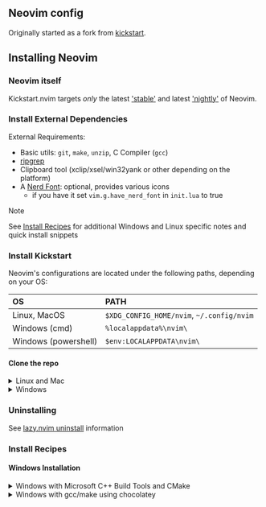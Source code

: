 ## Neovim config
Originally started as a fork from [kickstart](https://github.com/nvim-lua/kickstart.nvim).

## Installing Neovim
### Neovim itself
Kickstart.nvim targets *only* the latest
['stable'](https://github.com/neovim/neovim/releases/tag/stable) and latest
['nightly'](https://github.com/neovim/neovim/releases/tag/nightly) of Neovim.

### Install External Dependencies
External Requirements:
- Basic utils: `git`, `make`, `unzip`, C Compiler (`gcc`)
- [ripgrep](https://github.com/BurntSushi/ripgrep#installation)
- Clipboard tool (xclip/xsel/win32yank or other depending on the platform)
- A [Nerd Font](https://www.nerdfonts.com/): optional, provides various icons
  - if you have it set `vim.g.have_nerd_font` in `init.lua` to true

> [!NOTE]
> See [Install Recipes](#Install-Recipes) for additional Windows and Linux specific notes
> and quick install snippets

### Install Kickstart
Neovim's configurations are located under the following paths, depending on your OS:

| OS | PATH |
| :- | :--- |
| Linux, MacOS | `$XDG_CONFIG_HOME/nvim`, `~/.config/nvim` |
| Windows (cmd)| `%localappdata%\nvim\` |
| Windows (powershell)| `$env:LOCALAPPDATA\nvim\` |

#### Clone the repo
<details><summary> Linux and Mac </summary>
```
git clone git@github.com:JulianDeclercq/nvim-config.git "${XDG_CONFIG_HOME:-$HOME/.config}"/nvim
```

</details>

<details><summary> Windows </summary>
If you're using `cmd.exe`:

```
git clone git@github.com:JulianDeclercq/nvim-config.git "%localappdata%\nvim"
```

If you're using `powershell.exe`

```
git clone git@github.com:JulianDeclercq/nvim-config.git "${env:LOCALAPPDATA}\nvim"
```

</details>

### Uninstalling
See [lazy.nvim uninstall](https://lazy.folke.io/usage#-uninstalling) information

### Install Recipes
#### Windows Installation

<details><summary>Windows with Microsoft C++ Build Tools and CMake</summary>
Installation may require installing build tools and updating the run command for `telescope-fzf-native`

See `telescope-fzf-native` documentation for [more details](https://github.com/nvim-telescope/telescope-fzf-native.nvim#installation)

This requires:
- Install CMake and the Microsoft C++ Build Tools on Windows

```lua
{'nvim-telescope/telescope-fzf-native.nvim', build = 'cmake -S. -Bbuild -DCMAKE_BUILD_TYPE=Release && cmake --build build --config Release && cmake --install build --prefix build' }
```
</details>
<details><summary>Windows with gcc/make using chocolatey</summary>
Alternatively, one can install gcc and make which don't require changing the config,
the easiest way is to use choco:

1. install [chocolatey](https://chocolatey.org/install)
either follow the instructions on the page or use winget,
run in cmd as **admin**:
```
winget install --accept-source-agreements chocolatey.chocolatey
```

2. install all requirements using choco, exit the previous cmd and
open a new one so that choco path is set, and run in cmd as **admin**:
```
choco install -y neovim git ripgrep wget fd unzip gzip mingw make
```
</details>

